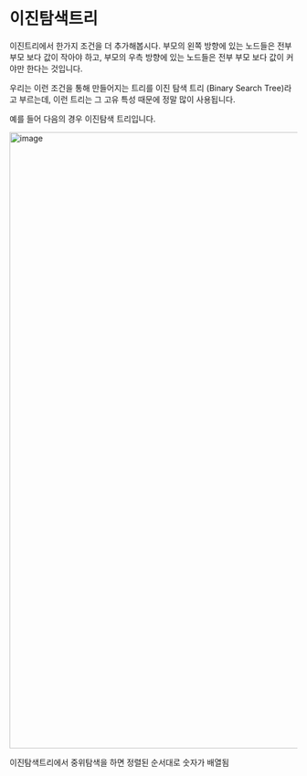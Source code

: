 이진탐색트리
==
이진트리에서 한가지 조건을 더 추가해봅시다. 부모의 왼쪽 방향에 있는 노드들은 전부 부모 보다 값이 작아야 하고, 부모의 우측 방향에 있는 노드들은 전부 부모 보다 값이 커야만 한다는 것입니다.  
 
우리는 이런 조건을 통해 만들어지는 트리를 이진 탐색 트리 (Binary Search Tree)라고 부르는데, 이런 트리는 그 고유 특성 때문에 정말 많이 사용됩니다.  

예를 들어 다음의 경우 이진탐색 트리입니다.  

<img width="1920" height="1080" alt="image" src="https://github.com/user-attachments/assets/322dcee8-e4ec-4904-bf74-205ee17578f8" />

이진탐색트리에서 중위탐색을 하면 정렬된 순서대로 숫자가 배열됨
